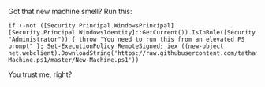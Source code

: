 Got that new machine smell? Run this:

    if (-not ([Security.Principal.WindowsPrincipal][Security.Principal.WindowsIdentity]::GetCurrent()).IsInRole([Security.Principal.WindowsBuiltInRole] "Administrator")) { throw "You need to run this from an elevated PS prompt" }; Set-ExecutionPolicy RemoteSigned; iex ((new-object net.webclient).DownloadString('https://raw.githubusercontent.com/tathamoddie/New-Machine.ps1/master/New-Machine.ps1'))

You trust me, right?
